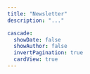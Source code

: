 ```yaml
---
title: "Newsletter"
description: "..."

cascade:
  showDate: false
  showAuthor: false
  invertPagination: true
  cardView: true
---
```

